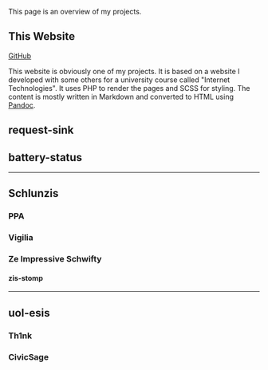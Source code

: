 This page is an overview of my projects.

## This Website

[GitHub](https://github.com/Til7701/website)

This website is obviously one of my projects.
It is based on a website I developed with some others for a university course called "Internet Technologies".
It uses PHP to render the pages and SCSS for styling.
The content is mostly written in Markdown and converted to HTML using [Pandoc](https://pandoc.org/).

## request-sink

## battery-status

---

## Schlunzis

### PPA

### Vigilia

### Ze Impressive Schwifty

#### zis-stomp

---

## uol-esis

### Th1nk

### CivicSage
